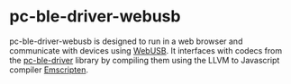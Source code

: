 # pc-ble-driver-webusb

pc-ble-driver-webusb is designed to run in a web browser and communicate with devices using [WebUSB](https://wicg.github.io/webusb/). It interfaces with codecs from the [pc-ble-driver](https://github.com/NordicSemiconductor/pc-ble-driver) library by compiling them using the LLVM to Javascript compiler [Emscripten](https://github.com/kripken/emscripten/wiki).


